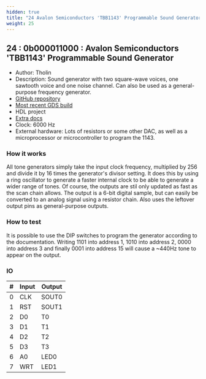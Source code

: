 ```yaml
---
hidden: true
title: "24 Avalon Semiconductors 'TBB1143' Programmable Sound Generator"
weight: 25
---
```


## 24 : 0b000011000 : Avalon Semiconductors 'TBB1143' Programmable Sound Generator

* Author: Tholin
* Description: Sound generator with two square-wave voices, one sawtooth voice and one noise channel. Can also be used as a general-purpose frequency generator.
* [GitHub repository](https://github.com/89Mods/tt2-avalonsemi-TBB1143)
* [Most recent GDS build](https://github.com/AvalonSemiconductors/tt2-avalonsemi-TBB1143/actions/runs/3603979862)
* HDL project
* [Extra docs](https://github.com/AvalonSemiconductors/tt2-avalonsemi-TBB1143/blob/main/README.md)
* Clock: 6000 Hz
* External hardware: Lots of resistors or some other DAC, as well as a microprocessor or microcontroller to program the 1143.



### How it works

All tone generators simply take the input clock frequency, multiplied by 256 and divide it by 16 times the generator's divisor setting. It does this by using a ring oscillator to generate a faster internal clock to be able to generate a wider range of tones. Of course, the outputs are stil only updated as fast as the scan chain allows. The output is a 6-bit digital sample, but can easily be converted to an analog signal using a resistor chain. Also uses the leftover output pins as general-purpose outputs.

### How to test

It is possible to use the DIP switches to program the generator according to the documentation. Writing 1101 into address 1, 1010 into address 2, 0000 into address 3 and finally 0001 into address 15 will cause a ~440Hz tone to appear on the output.

### IO

| # | Input        | Output       |
|---|--------------|--------------|
| 0 | CLK  | SOUT0 |
| 1 | RST  | SOUT1 |
| 2 | D0  | T0 |
| 3 | D1  | T1 |
| 4 | D2  | T2 |
| 5 | D3  | T3 |
| 6 | A0  | LED0 |
| 7 | WRT  | LED1 |
